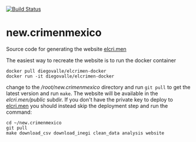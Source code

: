[![Build Status](https://circleci.com/gh/diegovalle/new.crimenmexico.png?style=shield&circle-token=:circle-token)](https://circleci.com/gh/diegovalle/new.crimenmexico)

# new.crimenmexico

Source code for generating the website
[elcri.men](https://elcri.men)

The easiest way to recreate the website is to run the docker container

```
docker pull diegovalle/elcrimen-docker
docker run -it diegovalle/elcrimen-docker
```

change to the _/root/new.crimenmexico_ directory and run ```git pull``` to get the latest version and run ```make```. The website will
be available in the _elcri.men/public_ subdir. If you don't have
the private key to deploy to [elcri.men](https://elcri.men) you should instead skip the deployment step and run the command:

```
cd ~/new.crimenmexico
git pull
make download_csv download_inegi clean_data analysis website
```
